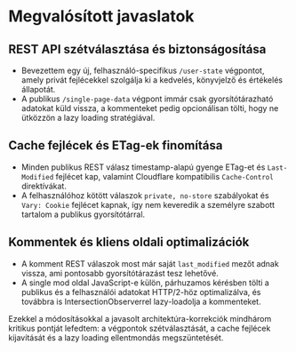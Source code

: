# Megvalósított javaslatok

## REST API szétválasztása és biztonságosítása
- Bevezettem egy új, felhasználó-specifikus `/user-state` végpontot, amely privát fejlécekkel szolgálja ki a kedvelés, könyvjelző és értékelés állapotát.
- A publikus `/single-page-data` végpont immár csak gyorsítótárazható adatokat küld vissza, a kommenteket pedig opcionálisan tölti, hogy ne ütközzön a lazy loading stratégiával.

## Cache fejlécek és ETag-ek finomítása
- Minden publikus REST válasz timestamp-alapú gyenge ETag-et és `Last-Modified` fejlécet kap, valamint Cloudflare kompatibilis `Cache-Control` direktívákat.
- A felhasználóhoz kötött válaszok `private, no-store` szabályokat és `Vary: Cookie` fejlécet kapnak, így nem keveredik a személyre szabott tartalom a publikus gyorsítótárral.

## Kommentek és kliens oldali optimalizációk
- A komment REST válaszok most már saját `last_modified` mezőt adnak vissza, ami pontosabb gyorsítótárazást tesz lehetővé.
- A single mod oldal JavaScript-e külön, párhuzamos kérésben tölti a publikus és a felhasználói adatokat HTTP/2-höz optimalizálva, és továbbra is IntersectionObserverrel lazy-loadolja a kommenteket.

Ezekkel a módosításokkal a javasolt architektúra-korrekciók mindhárom kritikus pontját lefedtem: a végpontok szétválasztását, a cache fejlécek kijavítását és a lazy loading ellentmondás megszüntetését.
